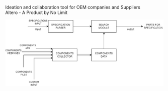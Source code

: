 Ideation and collaboration tool for OEM companies and Suppliers  
Altero - A Product by No Limit  
  
![alt text](https://github.com/forybogdanov/altero/blob/main/flow_diagram.jpg)
